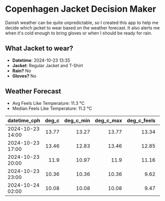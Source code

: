 
# Copenhagen Jacket Decision Maker

Danish weather can be quite unpredictable, so I created this app to help me decide which jacket to wear based on the weather forecast. 
It also alerts me when it's cold enough to bring gloves or when I should be ready for rain.

## What Jacket to wear?

- **Datetime**: 2024-10-23 13:35
- **Jacket**: Regular Jacket and T-Shirt
- **Rain?** No
- **Gloves?** No

## Weather Forecast
- Avg Feels Like Temperature: 11.3 °C
- Median Feels Like Temperature: 11.2 °C

| datetime_cph     |   deg_c |   deg_c_min |   deg_c_max |   deg_c_feels | weather   | wind   | rain   |
|:-----------------|--------:|------------:|------------:|--------------:|:----------|:-------|:-------|
| 2024-10-23 14:00 |   13.77 |       13.27 |       13.77 |         13.34 | Clouds    | Low    | None   |
| 2024-10-23 17:00 |   13.46 |       12.83 |       13.46 |         12.85 | Clouds    | Low    | None   |
| 2024-10-23 20:00 |   11.9  |       10.97 |       11.9  |         11.16 | Clouds    | Low    | None   |
| 2024-10-23 23:00 |   10.36 |       10.36 |       10.36 |          9.62 | Clouds    | Low    | None   |
| 2024-10-24 02:00 |   10.08 |       10.08 |       10.08 |          9.47 | Clouds    | Low    | None   |
        